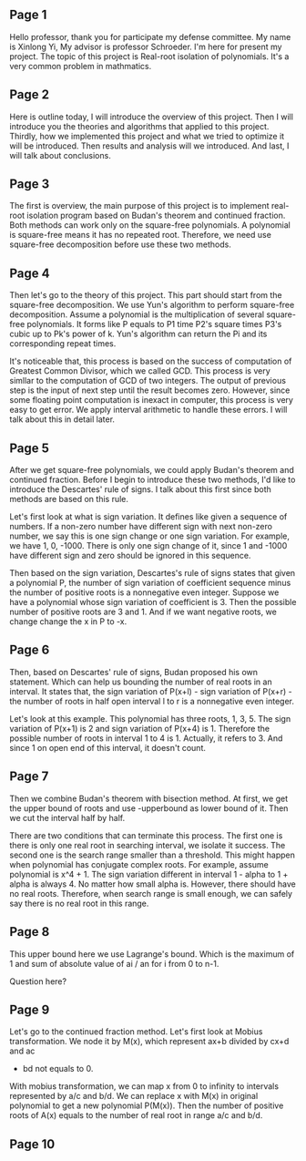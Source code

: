 ## Page 1 

Hello professor, thank you for participate my defense committee. My name is
Xinlong Yi, My advisor is professor Schroeder.  I'm here for present my project.
The topic of this project is Real-root isolation of polynomials. It's a very
common problem in mathmatics. 

## Page 2

Here is outline today, I will introduce the overview of this project. Then I
will introduce you the theories and algorithms that applied to this project.
Thirdly, how we implemented this project and what we tried to optimize it will
be introduced. Then results and analysis will we introduced. And last, I will
talk about conclusions.

## Page 3

The first is overview, the main purpose of this project is to implement
real-root isolation program based on Budan's theorem and continued fraction.
Both methods can work only on the square-free polynomials. A polynomial is
square-free means it has no repeated root. Therefore, we need use square-free
decomposition before use these two methods.

## Page 4

Then let's go to the theory of this project. This part should start from the
square-free decomposition. We use Yun's algorithm to perform square-free
decomposition. Assume a polynomial is the multiplication of several square-free
polynomials. It forms like P equals to P1 time P2's square times P3's cubic up
to Pk's power of k. Yun's algorithm can return the Pi and its corresponding
repeat times. 

It's noticeable that, this process is based on the success of computation of
Greatest Common Divisor, which we called GCD. This process is very simllar to
the computation of GCD of two integers. The output of previous step is the input
of next step until the result becomes zero. However, since some floating point
computation is inexact in computer, this process is very easy to get error. We
apply interval arithmetic to handle these errors. I will talk about this in
detail later.

## Page 5

After we get square-free polynomials, we could apply Budan's theorem and
continued fraction. Before I begin to introduce these two methods, I'd like to
introduce the Descartes' rule of signs. I talk about this first since both
methods are based on this rule. 

Let's first look at what is sign variation. It defines like given a sequence of
numbers. If a non-zero number have different sign with next non-zero number, we
say this is one sign change or one sign variation. For example, we have 1, 0,
-1000. There is only one sign change of it, since 1 and -1000 have different
sign and zero should be ignored in this sequence.

Then based on the sign variation, Descartes's rule of signs states that given a
polynomial P, the number of sign variation of coefficient sequence minus the
number of positive roots is a nonnegative even integer. Suppose we have a
polynomial whose sign variation of coefficient is 3. Then the possible number of
positive roots are 3 and 1. And if we want negative roots, we change change the
x in P to -x.

## Page 6

Then, based on Descartes' rule of signs, Budan proposed his own statement. Which
can help us bounding the number of real roots in an interval. It states that,
the sign variation of P(x+l) - sign variation of P(x+r) - the number of roots in half open
interval  l to r is a nonnegative even integer. 

Let's look at this example. This polynomial has three roots, 1, 3, 5. The sign
variation of P(x+1) is 2 and sign variation of P(x+4) is 1. Therefore the
possible number of roots in interval 1 to 4 is 1. Actually, it refers to 3. And
since 1 on open end of this interval, it doesn't count.

## Page 7

Then we combine Budan's theorem with bisection method. At first, we get the
upper bound of roots and use -upperbound as lower bound of it. Then we cut the
interval half by half. 

There are two conditions that can terminate this process. The first one is there is
only one real root in searching interval, we isolate it success. The second one
is the search range smaller than a threshold. This might happen when polynomial
has conjugate complex roots. For example, assume polynomial is x^4  + 1. The
sign variation different in interval 1 - alpha to 1 + alpha is always 4. No
matter how small alpha is. However, there should have no real roots. Therefore,
when search range is small enough, we can safely say there is no real root in
this range.

## Page 8

This upper bound here we use Lagrange's bound. Which is the maximum of 1 and sum
of absolute value of ai / an for i from 0 to n-1.

Question here?

## Page 9

Let's go to the continued fraction method. Let's first look at Mobius
transformation. We node it by M(x), which represent ax+b divided by cx+d and ac
- bd not equals to 0.

With mobius transformation, we can map x from 0 to infinity to intervals
represented by a/c and b/d. We can replace x with M(x) in original polynomial to
get a new polynomial P(M(x)). Then the number of  positive roots of A(x) equals
to the number of real root in range a/c and b/d.

## Page 10



